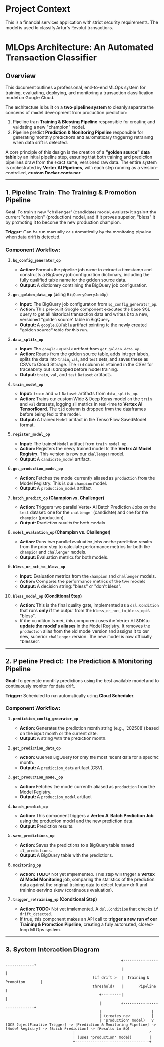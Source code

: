 # Project Context
This is a financial services application with strict security requirements.
The model is used to classify Artur's Revolut transactions.

# MLOps Architecture: An Automated Transaction Classifier

## Overview

This document outlines a professional, end-to-end MLOps system for training, evaluating, deploying, and monitoring a transaction classification model on Google Cloud.

The architecture is built on a **two-pipeline system** to cleanly separate the concerns of model development from production prediction:
1.  Pipeline train **Training & Blessing Pipeline** responsible for creating and validating a new "champion" model.
2.  Pipeline predict **Prediction & Monitoring Pipeline** responsible for generating monthly predictions and automatically triggering retraining when data drift is detected.

A core principle of this design is the creation of a **"golden source" data table** by an initial pipeline step, ensuring that both training and prediction pipelines draw from the exact same, versioned raw data.
The entire system is orchestrated by **Vertex AI Pipelines**, with each step running as a version-controlled, **custom Docker container**.

---

## 1. Pipeline Train: The Training & Promotion Pipeline

**Goal:** To train a new "challenger" (candidate) model, evaluate it against the current "champion" (production) model, and if it proves superior, "bless" it by promoting it to become the new production champion.

**Trigger:** Can be run manually or automatically by the monitoring pipeline when data drift is detected.

### Component Workflow:

1.  **`bq_config_generator_op`**
    * **Action:** Formats the pipeline job name to extract a timestamp and constructs a BigQuery job configuration dictionary, including the fully qualified table name for the golden source data.
    * **Output:** A dictionary containing the BigQuery job configuration.

2.  **`get_golden_data_op`** (using `BigQueryQueryJobOp`)
    * **Input:** The BigQuery job configuration from `bq_config_generator_op`.
    * **Action:** This pre-built Google component executes the base SQL query to get all historical transaction data and writes it to a new, versioned "golden source" table in BigQuery.
    * **Output:** A `google.BQTable` artifact pointing to the newly created "golden source" table for this run.

3.  **`data_splits_op`**
    * **Input:** The `google.BQTable` artifact from `get_golden_data_op`.
    * **Action:** Reads from the golden source table, adds integer labels, splits the data into `train`, `val`, and `test` sets, and saves these as CSVs to Cloud Storage. The `tid` column is retained in the CSVs for traceability but is dropped before model training.
    * **Output:** `train`, `val`, and `test` `Dataset` artifacts.

4.  **`train_model_op`**
    * **Input:** `train` and `val` `Dataset` artifacts from `data_splits_op`.
    * **Action:** Trains our custom Wide & Deep Keras model on the `train` and `val` datasets, logging all metrics in real-time to **Vertex AI TensorBoard**. The `tid` column is dropped from the dataframes before being fed to the model.
    * **Output:** A trained `Model` artifact in the TensorFlow SavedModel format.

5.  **`register_model_op`**
    *   **Input:** The trained `Model` artifact from `train_model_op`.
    *   **Action:** Registers the newly trained model to the **Vertex AI Model Registry**. This version is now our `challenger` model.
    *   **Output:** A `candidate_model` artifact.

6.  **`get_production_model_op`**
    *   **Action:** Fetches the model currently aliased as `production` from the Model Registry. This is our `champion` model.
    *   **Output:** A `production_model` artifact.

7.  **`batch_predict_op` (Champion vs. Challenger)**
    *   **Action:** Triggers two parallel Vertex AI Batch Prediction Jobs on the `test` dataset: one for the `challenger` (candidate) and one for the `champion` (production).
    *   **Output:** Prediction results for both models.

8.  **`model_evaluation_op` (Champion vs. Challenger)**
    *   **Action:** Runs two parallel evaluation jobs on the prediction results from the prior step to calculate performance metrics for both the `champion` and `challenger` models.
    *   **Output:** Evaluation metrics for both models.

9.  **`bless_or_not_to_bless_op`**
    *   **Input:** Evaluation metrics from the `champion` and `challenger` models.
    *   **Action:** Compares the performance metrics of the two models.
    *   **Output:** A decision string: "bless" or "don't bless".

10. **`bless_model_op` (Conditional Step)**
    *   **Action:** This is the final quality gate, implemented as a `dsl.Condition` that runs **only if** the output from the `bless_or_not_to_bless_op` is "bless".
    * If the condition is met, this component uses the Vertex AI SDK to **update the model's aliases** in the Model Registry. It removes the `production` alias from the old model version and assigns it to our new, superior `challenger` version. The new model is now officially "blessed".

---

## 2. Pipeline Predict: The Prediction & Monitoring Pipeline

**Goal:** To generate monthly predictions using the best available model and to continuously monitor for data drift.

**Trigger:** Scheduled to run automatically using **Cloud Scheduler**.

### Component Workflow:

1.  **`prediction_config_generator_op`**
    * **Action:** Generates the prediction month string (e.g., '202508') based on the input month or the current date.
    * **Output:** A string with the prediction month.

2.  **`get_prediction_data_op`**
    * **Action:** Queries BigQuery for only the most recent data for a specific month.
    * **Output:** A `prediction_data` artifact (CSV).

3.  **`get_production_model_op`**
    *   **Action:** Fetches the model currently aliased as `production` from the Model Registry.
    *   **Output:** A `production_model` artifact.

4.  **`batch_predict_op`**
    * **Action:** This component triggers a **Vertex AI Batch Prediction Job** using the production model and the new prediction data.
    * **Output:** Prediction results.

5.  **`save_predictions_op`**
    * **Action:** Saves the predictions to a BigQuery table named `i1_predictions`.
    * **Output:** A BigQuery table with the predictions.

6.  **`monitoring_op`**
    * **Action:** **TODO:** Not yet implemented. This step will trigger a **Vertex AI Model Monitoring** job, comparing the statistics of the prediction data against the original training data to detect feature drift and training-serving skew (continuous evaluation).

7.  **`trigger_retraining_op` (Conditional Step)**
    * **Action:** **TODO:** Not yet implemented. A `dsl.Condition` that checks `if drift_detected`.
    * If true, this component makes an API call to **trigger a new run of our Training & Promotion Pipeline**, creating a fully automated, closed-loop MLOps system.

---

## 3. System Interaction Diagram

```ascii
                                                     +-----------------------------+
                                                     |                             |
                                        (if drift >  |  Training & Promotion       |
                                        threshold)   |       Pipeline              |
                                           +---------|                             |
                                           |         +-----------------------------+
                                           |                       |
                                           | (creates new          |
                                           | 'production' model)   V
[GCS ObjectFinalize Trigger] -> [Prediction & Monitoring Pipeline] -> [Model Registry] -> [Batch Prediction] -> [Results in BQ]
                               |                                  ^
                               | (uses 'production' model)        |
                               +----------------------------------+

```

